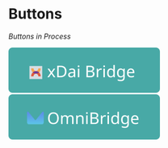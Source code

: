 # Buttons

_Buttons in Process_

[![](../../.gitbook/assets/xDai-bridge.svg)](https://bridge.xdaichain.com/) [![](../../.gitbook/assets/OmniBridge.svg)](https://omni.xdaichain.com/bridge)
